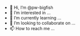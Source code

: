 - 👋 Hi, I’m @pw-bigfish
- 👀 I’m interested in ...
- 🌱 I’m currently learning ...
- 💞️ I’m looking to collaborate on ...
- 📫 How to reach me ...

<!---
liupengwu-bigfish/liupengwu-bigfish is a ✨ special ✨ repository because its `README.md` (this file) appears on your GitHub profile.
You can click the Preview link to take a look at your changes.
--->
